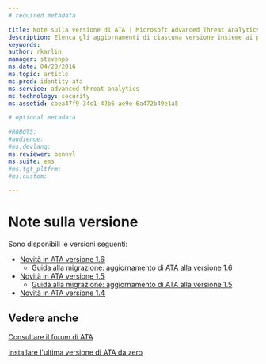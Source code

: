 ```yaml
---
# required metadata

title: Note sulla versione di ATA | Microsoft Advanced Threat Analytics
description: Elenca gli aggiornamenti di ciascuna versione insieme ai problemi noti e alle guide alla migrazione
keywords:
author: rkarlin
manager: stevenpo
ms.date: 04/28/2016
ms.topic: article
ms.prod: identity-ata
ms.service: advanced-threat-analytics
ms.technology: security
ms.assetid: cbea47f9-34c1-42b6-ae9e-6a472b49e1a5

# optional metadata

#ROBOTS:
#audience:
#ms.devlang:    
ms.reviewer: bennyl
ms.suite: ems
#ms.tgt_pltfrm:
#ms.custom:

---
```


# Note sulla versione
Sono disponibili le versioni seguenti:

- [Novità in ATA versione 1.6](whats-new-version-1.6.md)
   - [Guida alla migrazione: aggiornamento di ATA alla versione 1.6](/advanced-threat-analytics/understand-explore/ata-update-1.6-migration-guide)
- [Novità in ATA versione 1.5](whats-new-version-1.5.md)
   - [Guida alla migrazione: aggiornamento di ATA alla versione 1.5](/advanced-threat-analytics/understand-explore/ata-update-1.5-migration-guide)
- [Novità in ATA versione 1.4](whats-new-version-1.4.md)

## Vedere anche
[Consultare il forum di ATA](https://social.technet.microsoft.com/Forums/security/en-US/home?forum=mata)

[Installare l'ultima versione di ATA da zero](/advanced-threat-analytics/deploy-use/install-ata)


<!--HONumber=May16_HO1-->


